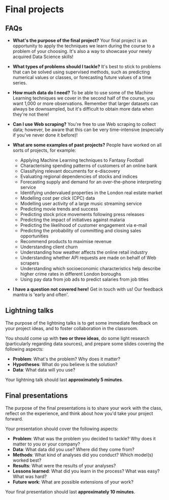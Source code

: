 # Final projects

## FAQs

* **What's the purpose of the final project?**
  Your final project is an opportunity to apply the techniques we learn during the course to a problem of your choosing. It's also a way to showcase your newly acquired Data Science skills!

* **What types of problems should I tackle?**
  It's best to stick to problems that can be solved using supervised methods, such as predicting numerical values or classes, or forecasting future values of a time series.

* **How much data do I need?**
  To be able to use some of the Machine Learning techniques we cover in the second half of the course, you want 1,000 or more observations. Remember that larger datasets can always be downsampled, but it's difficult to obtain more data when they're not there!

* **Can I use Web scraping?**
  You're free to use Web scraping to collect data; however, be aware that this can be very time-intensive (especially if you've never done it before)!

* **What are some examples of past projects?**
  People have worked on all sorts of projects, for example:
  * Applying Machine Learning techniques to Fantasy Football
  * Characterising spending patterns of customers of an online bank
  * Classifying relevant documents for e-discovery
  * Evaluating regional dependencies of stocks and indices
  * Forecasting supply and demand for an over-the-phone interpreting service
  * Identifying undervalued properties in the London real estate market
  * Modelling cost per click (CPC) data
  * Modelling user activity of a large music streaming service
  * Predicting movie trends and success
  * Predicting stock price movements following press releases
  * Predicting the impact of initiatives against malaria
  * Predicting the likelihood of customer engagement via e-mail
  * Predicting the probability of committing and closing sales opportunities
  * Recommend products to maximise revenue
  * Understanding client churn
  * Understanding how weather affects the online retail industry
  * Understanding whether API requests are made on behalf of Web scrapers
  * Understanding which socioeconomic characteristics help describe higher crime rates in different London boroughs
  * Using pay data from job ads to predict salaries from job titles

* **I have a question not covered here!**
  Get in touch with us! Our feedback mantra is 'early and often'.

## Lightning talks

The purpose of the lightning talks is to get some immediate feedback on your project ideas, and to foster collaboration in the classroom.

You should come up with **two or three ideas**, do some light research (particularly regarding data sources), and prepare some slides covering the following aspects:
* **Problem**: What's the problem? Why does it matter?
* **Hypotheses**: What do you believe is the solution?
* **Data**: What data will you use?

Your lightning talk should last **approximately 5 minutes**.

## Final presentations

The purpose of the final presentations is to share your work with the class, reflect on the experience, and think about how you'd take your project forward.

Your presentation should cover the following aspects:
* **Problem**: What was the problem you decided to tackle? Why does it matter to you or your company?
* **Data**: What data did you use? Where did they come from?
* **Methods**: What kind of analyses did you conduct? Which model(s) worked best?
* **Results**: What were the results of your analyses?
* **Lessons learned**: What did you learn in the process? What was easy? What was hard?
* **Future work**: What are possible extensions of your work?

Your final presentation should last **approximately 10 minutes**.

